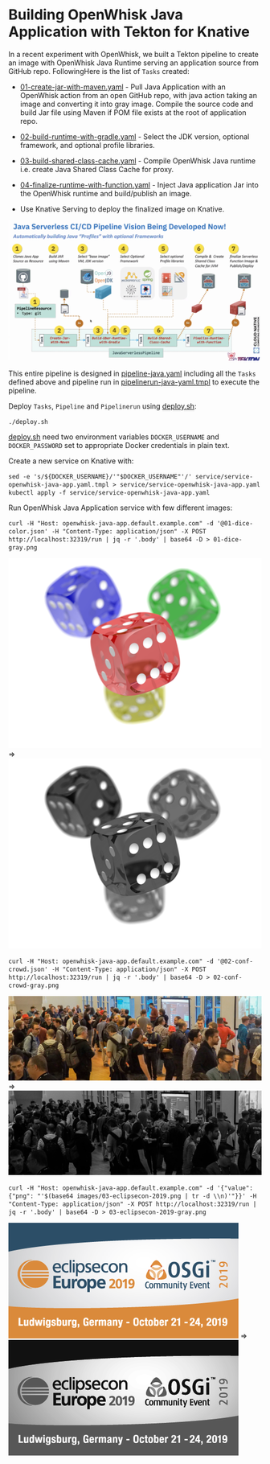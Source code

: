 # Building OpenWhisk Java Application with Tekton for Knative

In a recent experiment with OpenWhisk, we built a Tekton pipeline to create an image with OpenWhisk Java Runtime serving an application source from GitHub repo.
FollowingHere is the list of `Tasks` created: 

* [01-create-jar-with-maven.yaml](tasks/java/01-create-jar-with-maven.yaml) - Pull Java Application with an OpenWhisk action
from an open GitHub repo, with java action taking an image and converting it into gray image. Compile the source code
and build Jar file using Maven if POM file exists at the root of application repo.

* [02-build-runtime-with-gradle.yaml](tasks/java/02-build-runtime-with-gradle.yaml) - Select the JDK version, optional framework,
and optional profile libraries.

* [03-build-shared-class-cache.yaml](tasks/java/03-build-shared-class-cache.yaml) - Compile OpenWhisk Java runtime i.e.
create Java Shared Class Cache for proxy.

* [04-finalize-runtime-with-function.yaml](tasks/java/04-finalize-runtime-with-function.yaml) - Inject Java application
Jar into the OpenWhisk runtime and build/publish an image.

* Use Knative Serving to deploy the finalized image on Knative.


![Java Pipeline](java-pipeline.jpg)

This entire pipeline is designed in [pipeline-java.yaml](pipeline/java/pipeline-java.yaml) including all the `Tasks` defined above and
pipeline run in [pipelinerun-java-yaml.tmpl](pipelinerun/java/pipelinerun-java.yaml.tmpl) to execute the pipeline.  

Deploy `Tasks`, `Pipeline` and `Pipelinerun` using [deploy.sh](deploy.sh):

```shell script
./deploy.sh
```

[deploy.sh](deploy.sh) need two environment variables `DOCKER_USERNAME` and `DOCKER_PASSWORD` set to appropriate Docker credentials in plain text.

Create a new service on Knative with:

```shell script
sed -e 's/${DOCKER_USERNAME}/'"$DOCKER_USERNAME"'/' service/service-openwhisk-java-app.yaml.tmpl > service/service-openwhisk-java-app.yaml
kubectl apply -f service/service-openwhisk-java-app.yaml
```

Run OpenWhisk Java Application service with few different images:

```shell script
curl -H "Host: openwhisk-java-app.default.example.com" -d '@01-dice-color.json' -H "Content-Type: application/json" -X POST http://localhost:32319/run | jq -r '.body' | base64 -D > 01-dice-gray.png
```

![01-dice-color.png](images/01-dice-color.png) => ![01-dice-gray.png](images/01-dice-gray.png)

```shell script
curl -H "Host: openwhisk-java-app.default.example.com" -d '@02-conf-crowd.json' -H "Content-Type: application/json" -X POST http://localhost:32319/run | jq -r '.body' | base64 -D > 02-conf-crowd-gray.png
```

![02-conf-crowd.png](images/02-conf-crowd.png) => ![02-conf-crowd-gray.png](images/02-conf-crowd-gray.png)

```shell script
curl -H "Host: openwhisk-java-app.default.example.com" -d '{"value": {"png": "'$(base64 images/03-eclipsecon-2019.png | tr -d \\n)'"}}' -H "Content-Type: application/json" -X POST http://localhost:32319/run | jq -r '.body' | base64 -D > 03-eclipsecon-2019-gray.png
```

![03-eclipsecon-2019.png](images/03-eclipsecon-2019.png) => ![03-eclipsecon-2019-gray.png](images/03-eclipsecon-2019-gray.png)



